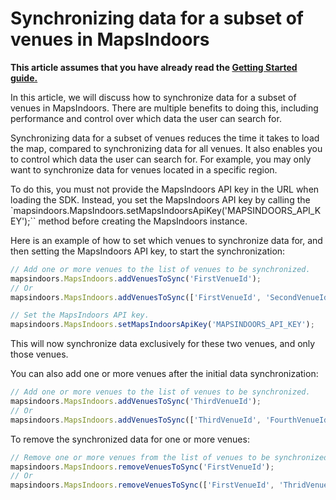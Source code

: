 # Synchronizing data for a subset of venues in MapsIndoors

__This article assumes that you have already read the [Getting Started guide.](../getting-started/README.md)__

In this article, we will discuss how to synchronize data for a subset of venues in MapsIndoors. There are multiple benefits to doing this, including performance and control over which data the user can search for.

Synchronizing data for a subset of venues reduces the time it takes to load the map, compared to synchronizing data for all venues. It also enables you to control which data the user can search for. For example, you may only want to synchronize data for venues located in a specific region.

To do this, you must not provide the MapsIndoors API key in the URL when loading the SDK. Instead, you set the MapsIndoors API key by calling the `mapsindoors.MapsIndoors.setMapsIndoorsApiKey('MAPSINDOORS_API_KEY');`` method before creating the MapsIndoors instance.

Here is an example of how to set which venues to synchronize data for, and then setting the MapsIndoors API key, to start the synchronization:

```javascript
// Add one or more venues to the list of venues to be synchronized.
mapsindoors.MapsIndoors.addVenuesToSync('FirstVenueId');
// Or
mapsindoors.MapsIndoors.addVenuesToSync(['FirstVenueId', 'SecondVenueId']);

// Set the MapsIndoors API key.
mapsindoors.MapsIndoors.setMapsIndoorsApiKey('MAPSINDOORS_API_KEY');
```

This will now synchronize data exclusively for these two venues, and only those venues.

You can also add one or more venues after the initial data synchronization:

```javascript
// Add one or more venues to the list of venues to be synchronized.
mapsindoors.MapsIndoors.addVenuesToSync('ThirdVenueId');
// Or
mapsindoors.MapsIndoors.addVenuesToSync(['ThirdVenueId', 'FourthVenueId']);
```

To remove the synchronized data for one or more venues:

```javascript
// Remove one or more venues from the list of venues to be synchronized.
mapsindoors.MapsIndoors.removeVenuesToSync('FirstVenueId');
// Or
mapsindoors.MapsIndoors.removeVenuesToSync(['FirstVenueId', 'ThridVenueId']);
```
